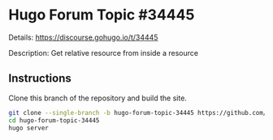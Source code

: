 # Hugo Forum Topic #34445

Details: <https://discourse.gohugo.io/t/34445>

Description: Get relative resource from inside a resource

## Instructions

Clone this branch of the repository and build the site.

```bash
git clone --single-branch -b hugo-forum-topic-34445 https://github.com/jmooring/hugo-testing hugo-forum-topic-34445
cd hugo-forum-topic-34445
hugo server
```
